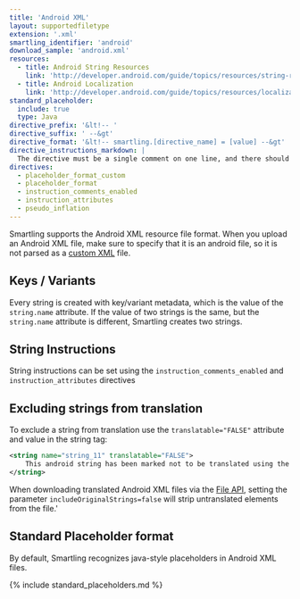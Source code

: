 ```yaml
---
title: 'Android XML'
layout: supportedfiletype
extension: '.xml'
smartling_identifier: 'android'
download_sample: 'android.xml'
resources: 
  - title: Android String Resources
    link: 'http://developer.android.com/guide/topics/resources/string-resource.html'
  - title: Android Localization
    link: 'http://developer.android.com/guide/topics/resources/localization.html'
standard_placeholder:
  include: true
  type: Java
directive_prefix: '&lt!-- '
directive_suffix: ' --&gt'
directive_format: '&lt!-- smartling.[directive_name] = [value] --&gt'
directive_instructions_markdown: |
  The directive must be a single comment on one line, and there should not be any inline trailing symbols after the directive.  Directives apply to all strings that follow them. Directives can be changed throughout the file.
directives:
  - placeholder_format_custom
  - placeholder_format
  - instruction_comments_enabled
  - instruction_attributes
  - pseudo_inflation
---
```


Smartling supports the Android XML resource file format. When you upload an Android XML file, make sure to specify that it is an android file, so it is not parsed as a [custom XML](/developers/supported-file-types/custom-xml/) file.

## Keys / Variants

Every string is created with key/variant metadata, which is the value of the `string.name` attribute. If the value of two strings is the same, but the `string.name` attribute is different, Smartling creates two strings.

## String Instructions

String instructions can be set using the `instruction_comments_enabled` and `instruction_attributes` directives


## Excluding strings from translation

To exclude a string from translation use the `translatable="FALSE"` attribute and value in the string tag:

~~~xml
<string name="string_11" translatable="FALSE">
    This android string has been marked not to be translated using the translatable attribute.
</string>
~~~

When downloading translated Android XML files via the [File API](/developers/API/FileAPI/Download-File/), setting the parameter `includeOriginalStrings=false` will strip untranslated elements from the file.' 

## Standard Placeholder format

By default, Smartling recognizes java-style placeholders in Android XML files.

{% include standard_placeholders.md %} 